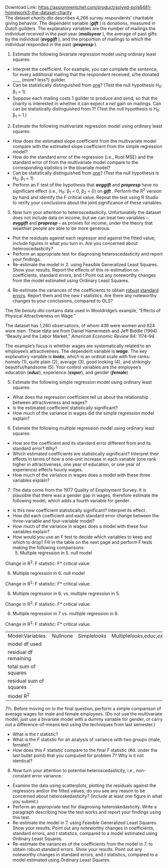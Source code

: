 Download Link: https://assignmentchef.com/product/solved-pols6481-homework3-the-dataset-charity
<br>
The dataset <em>charity.dta</em> describes 4,266 survey respondents’ charitable giving behavior. The dependent variable (<strong><em>gift</em></strong> ) is donations, measured in Dutch guilders. The explanatory variables are the number of mailings the individual received in the past year (<strong><em>mailsyear</em></strong> ), the average of past gifts by the individual (<strong><em>avggift</em></strong> ), and the proportion of mailings to which the individual responded in the past (<strong><em>propresp</em></strong> ).

<ol>

 <li>Estimate the following bivariate regression model using ordinary least squares:</li>

</ol>

<ul>

 <li>Interpret the coefficient. For example, you can complete the sentence, for every additional mailing that the respondent received, s/he donated ____ (more? less?) guilder.</li>

 <li>Can be statistically distinguished from <u>one</u>? (Test the null hypothesis H<sub>0</sub>: β<sub>1</sub> = 1)</li>

 <li>Suppose each mailing costs 1 guilder to produce and send, so that the charity is interested in whether it can expect a <em>net</em> gain on mailings. Can can be statistically distinguished from 1? (Test the null hypothesis is H<sub>0</sub>: β<sub>1</sub> = 1.)</li>

</ul>

<ol start="2">

 <li>Estimate the following multivariate regression model using ordinary least squares:</li>

</ol>

<ul>

 <li>How does the estimated slope coefficient from the multivariate model compare with the estimated slope coefficient  from the simple regression model?</li>

 <li>How do the standard error of the regression (i.e., Root MSE) and the standard error of from the multivariate model compare to the corresponding statistics in the bivariate model?</li>

 <li>Can be statistically distinguished from <u>one</u>? (Test the null hypothesis is H<sub>0</sub>: β<sub>1</sub> = 1)</li>

 <li>Perform an F test of the hypothesis that <strong><em>avggift</em></strong> and <strong><em>propresp</em></strong>  have no significant effect (i.e., H<sub>0</sub>: β<sub>1</sub> = 0, β<sub>2</sub> = 0) on <strong><em>gift</em></strong> . Perform the R<sup>2</sup> version by hand and identify the F critical value. Repeat the test using R Studio to verify your conclusions about the joint significance of these variables.</li>

</ul>

<ol start="3">

 <li>Now turn your attention to heteroscedasticity. Unfortunately the dataset does not include data on income, but we can treat two variables – <strong><em>avggift</em></strong> and <strong><em>propresp</em></strong>  – as proxies for income, under the theory that wealthier people are able to be more generous.</li>

</ol>

<ul>

 <li>Plot the residuals against each regressor and against the fitted value; include figures in what you turn in. Are you concerned about heteroscedasticity?</li>

 <li>Perform an appropriate test for diagnosing heteroscedasticity and report your findings.</li>

 <li>Re-estimate the model in 2. using Feasible Generalized Least Squares. Show your results. Report the effects of this re-estimation on coefficients, standard errors, and <em>t</em> Point out any noteworthy changes from the model estimated using Ordinary Least Squares.</li>

</ul>

<ol start="4">

 <li>Re-estimate the variances of the coefficients to obtain <u>robust</u> <u>standard</u> <u>errors</u>. Report them and the new <em>t</em> statistics. Are there any noteworthy changes to your conclusions, compared to OLS?</li>

</ol>

The file <em>beauty.dta</em> contains data used in Wooldridge’s example, “Effects of Physical Attractiveness on Wage.”

The dataset has 1,260 observations, of whom 436 were women and 824 were men. These data are from Daniel Hamermesh and Jeff Biddle (1994) “Beauty and the Labor Market,” <em>American Economic Review </em>84: 1174–94.

The example’s focus is whether wages are systematically related to an employee’s attractiveness. The dependent variable is <strong><em>wage</em></strong>. The key explanatory variable is <strong><em>looks</em></strong>, which is an ordinal scale with five ranks: homely (1), quite plain (2), average (3), good looking (4), and strikingly beautiful/handsome (5). Your control variables are the employee’s education (<strong><em>educ</em></strong>), experience (<strong><em>exper</em></strong>), and gender (<strong><em>female</em></strong>)

<ol start="5">

 <li>Estimate the following simple regression model using ordinary least squares:</li>

</ol>

<ul>

 <li>What does the regression coefficient tell us about the relationship between attractiveness and wages?</li>

 <li>Is the estimated coefficient statistically significant?</li>

 <li>How much of the variance in wages did the simple regression model explain?</li>

</ul>

<ol start="6">

 <li>Estimate the following multiple regression model using ordinary least squares:</li>

</ol>

<ul>

 <li>How are the coefficient and its standard error different from  and its standard error? Why?</li>

 <li>Which estimated coefficients are statistically significant? Interpret their effects in terms of how a one-unit increase in each variable (one rank higher in attractiveness, one year of education, or one year of experience) effects hourly wages.</li>

 <li>How much of the variance in wages does a model with these three variables explain?</li>

</ul>

<ol start="7">

 <li>The data come from the 1977 Quality of Employment Survey. It is plausible that there was a gender gap in wages, therefore estimate the following model, which adds a fourth variable for gender.</li>

</ol>

<ul>

 <li>Is this new coefficient statistically significant? Interpret its effect.</li>

 <li>How did each coefficient and each standard error change between the three-variable and four-variable model?</li>

 <li>How much of the variance in wages does a model with these four variables explain?</li>

 <li>How would you use an F test to decide which variables to keep and which to drop? Fill in the table on the next page and perform F tests making the following comparisons:

  <ol start="5">

   <li>Multiple regression in 5. null model</li>

  </ol></li>

</ul>

Change in R<sup>2</sup>: <u>                             </u>     F statistic: <u>                                     </u>     F* critical value: <u>                         </u>

<ol start="6">

 <li>Multiple regression in 6. null model</li>

</ol>

Change in R<sup>2</sup>: <u>                             </u>     F statistic: <u>                                     </u>     F* critical value: <u>                         </u>

<ol start="6">

 <li>Multiple regression in 6. vs. multiple regression in 5.</li>

</ol>

Change in R<sup>2</sup>: <u>                             </u>     F statistic: <u>                                     </u>     F* critical value: <u>                         </u>

<ol start="6">

 <li>Multiple regression in 7 vs. multiple regression in 6.</li>

</ol>

Change in R<sup>2</sup>: <u>                             </u>     F statistic: <u>                                     </u>     F* critical value: <u>                         </u>




<table width="576">

 <tbody>

  <tr>

   <td width="144">Model:Variables:</td>

   <td width="106">Nullnone</td>

   <td width="106">Simple<em>looks</em></td>

   <td width="115">Multiple<em>looks</em>,<em>educ</em>,<em>exper</em></td>

   <td width="106">Multiple<em>looks</em>,<em>educ</em>,<em>exper</em>,<em>female</em></td>

  </tr>

  <tr>

   <td width="144">model df used </td>

   <td width="106"> </td>

   <td width="106"> </td>

   <td width="115"> </td>

   <td width="106"> </td>

  </tr>

  <tr>

   <td width="144">residual df remaining </td>

   <td width="106"> </td>

   <td width="106"> </td>

   <td width="115"> </td>

   <td width="106"> </td>

  </tr>

  <tr>

   <td width="144">total sum of squares </td>

   <td width="106"> </td>

   <td width="106"> </td>

   <td width="115"> </td>

   <td width="106"> </td>

  </tr>

  <tr>

   <td width="144">residual sum of squares</td>

   <td width="106"> </td>

   <td width="106"> </td>

   <td width="115"> </td>

   <td width="106"> </td>

  </tr>

  <tr>

   <td width="144">model R<sup>2</sup> </td>

   <td width="106"> </td>

   <td width="106"> </td>

   <td width="115"> </td>

   <td width="106"> </td>

  </tr>

 </tbody>

</table>

7½. Before moving on to the final question, perform a simple comparison of average wages for male and female employees. (Do not use the multivariate model, just use a bivariate model with a dummy variable for gender, or carry out a difference-of-means test using the techniques from last semester.)

<ul>

 <li>What is the <em>t</em> statistic?</li>

 <li>What is the <em>F</em> statistic for an analysis of variance with two groups (male, female)?</li>

 <li>How does this <em>F</em> statistic compare to the final <em>F</em> statistic (#d. under the last bullet point) that you computed for problem 7? Why is it not identical?</li>

</ul>

<ol start="8">

 <li>Now turn your attention to potential heteroscedasticity, i.e., non-constant error variance.</li>

</ol>

<ul>

 <li>Examine the data using scatterplots, plotting the residuals against the regressors and/or the fitted values; do you see any reason to be concerned about heteroskedasticity? (Include at least one figure in what you submit.)</li>

 <li>Perform an appropriate test for diagnosing heteroskedasticity. Write a paragraph describing how the test works and report your findings using this test.</li>

 <li>Re-estimate the model in 7. using Feasible Generalized Least Squares. Show your results. Point out any noteworthy changes in coefficients, standard errors, and <em>t</em> statistics, compared to a model estimated using Ordinary Least Squares.</li>

 <li>Re-estimate the variances of the coefficients from the model in 7. to obtain robust standard errors. Show your results. Point out any noteworthy changes in standard errors, and <em>t</em> statistics, compared to a model estimated using Ordinary Least Squares.</li>

</ul>


